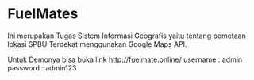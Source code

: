 # FuelMates
Ini merupakan Tugas Sistem Informasi Geografis yaitu tentang pemetaan lokasi SPBU Terdekat menggunakan Google Maps API.

Untuk Demonya bisa buka link http://fuelmate.online/
username : admin
password : admin123
